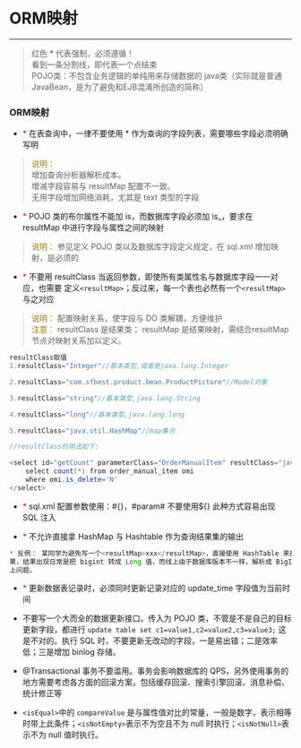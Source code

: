 # ORM映射
---

> 红色 <font color=#FF0000 >*</font> 代表强制，必须遵循！<br />
> 看到一条分割线，即代表一个点结束<br />
> POJO类：不包含业务逻辑的单纯用来存储数据的 java类（实际就是普通JavaBean，是为了避免和EJB混淆所创造的简称）

### ORM映射

* <font color=#FF0000 >*</font> 在表查询中，一律不要使用 * 作为查询的字段列表，需要哪些字段必须明确写明
> <font color=#977D06 >说明：</font> <br />
> 增加查询分析器解析成本。<br />
> 增减字段容易与 resultMap 配置不一致。<br />
> 无用字段增加网络消耗，尤其是 text 类型的字段

* <font color=#FF0000 >*</font> POJO 类的布尔属性不能加 is，而数据库字段必须加 is_，要求在 resultMap 中进行字段与属性之间的映射
> <font color=#977D06 >说明：</font> 参见定义 POJO 类以及数据库字段定义规定，在 sql.xml 增加映射，是必须的

* <font color=#FF0000 >*</font> 不要用 resultClass 当返回参数，即使所有类属性名与数据库字段一一对应，也需要
定义`<resultMap>`；反过来，每一个表也必然有一个`<resultMap>`与之对应
> <font color=#977D06 >说明：</font> 配置映射关系，使字段与 DO 类解耦，方便维护<br />
> <font color=#977D06 >注意：</font> 
resultClass 是结果类；
resultMap 是结果映射，需结合resultMap节点对映射关系加以定义。
```java
resultClass取值
1.resultClass="Integer"//基本类型,或者是java.lang.Integer

2.resultClass="com.sfbest.product.bean.ProductPicture"//Model对象

3.resultClass="string"//基本类型,java.lang.String

4.resultClass="long"//基本类型,java.lang.long

5.resultClass="java.util.HashMap"//map集合

//resultClass的用法如下:

<select id="getCount" parameterClass="OrderManualItem" resultClass="java.lang.Integer">
    select count(*) from order_manual_item omi
    where omi.is_delete='N'
</select>
```

* <font color=#FF0000 >*</font> sql.xml 配置参数使用：#{}，#param# 不要使用${} 此种方式容易出现 SQL 注入

* <font color=#FF0000 >*</font> 不允许直接拿 HashMap 与 Hashtable 作为查询结果集的输出
```java
* 反例： 某同学为避免写一个<resultMap>xxx</resultMap>，直接使用 HashTable 来接收数据库返回结
果，结果出现日常是把 bigint 转成 Long 值，而线上由于数据库版本不一样，解析成 BigInteger，导致线
上问题。
```

* <font color=#FF0000 >*</font> 更新数据表记录时，必须同时更新记录对应的 update_time 字段值为当前时间

* 不要写一个大而全的数据更新接口。传入为 POJO 类，不管是不是自己的目标更新字段，都进行 `update table set c1=value1,c2=value2,c3=value3;` 这是不对的。执行 SQL 时，不要更新无改动的字段，一是易出错；二是效率低；三是增加 binlog 存储。

* @Transactional 事务不要滥用。事务会影响数据库的 QPS，另外使用事务的地方需要考虑各方面的回滚方案，包括缓存回滚、搜索引擎回滚、消息补偿、统计修正等

* `<isEqual>`中的 `compareValue` 是与属性值对比的常量，一般是数字，表示相等时带上此条件；`<isNotEmpty>`表示不为空且不为 null 时执行；`<isNotNull>`表示不为 null 值时执行。

